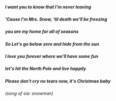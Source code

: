 ##### I want you to know that I'm never leaving
##### 'Cause I'm Mrs. Snow, 'til death we'll be freezing
##### you are my home for all of seasons
##### So Let's go below zero and hide from the sun
##### I love you forever where we'll have some fun
##### let's hit the North Pole and live happily
##### Please don't cry no tears now, it's Christmas baby
###### (song of sia: snowman)
